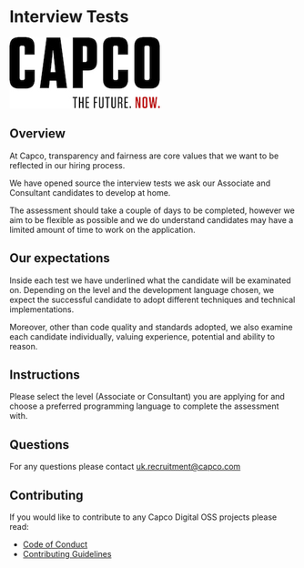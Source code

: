# Interview Tests

![Capco](https://github.com/capcodigital/.github/blob/master/assets/capco_logo.jpg)

## Overview

At Capco, transparency and fairness are core values that we want to be reflected in our hiring process.

We have opened source the interview tests we ask our Associate and Consultant candidates to develop at home.

The assessment should take a couple of days to be completed, however we aim to be flexible as possible and we do understand candidates may have a limited amount of time to work on the application.   

## Our expectations

Inside each test we have underlined what the candidate will be examinated on. Depending on the level and the development language chosen, we expect the successful candidate to adopt different techniques and technical implementations.

Moreover, other than code quality and standards adopted, we also examine each candidate individually, valuing experience, potential and ability to reason.

## Instructions

Please select the level (Associate or Consultant) you are applying for and choose a preferred programming language to complete the assessment with.

## Questions

For any questions please contact uk.recruitment@capco.com

## Contributing

If you would like to contribute to any Capco Digital OSS projects please read:

* [Code of Conduct](https://github.com/capcodigital/.github/blob/master/CODE_OF_CONDUCT.md)
* [Contributing Guidelines](https://github.com/capcodigital/.github/blob/master/CONTRIBUTING.md)
